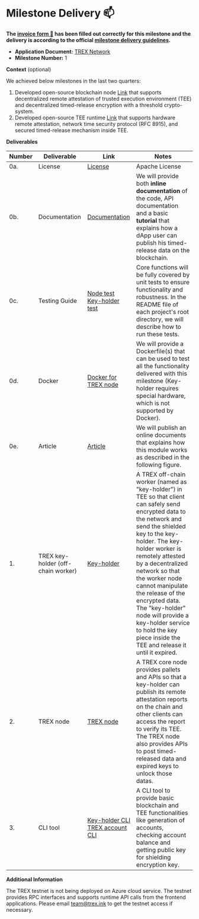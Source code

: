 # Milestone Delivery :mailbox:

**The [invoice form :pencil:](https://docs.google.com/forms/d/e/1FAIpQLSfmNYaoCgrxyhzgoKQ0ynQvnNRoTmgApz9NrMp-hd8mhIiO0A/viewform) has been filled out correctly for this milestone and the delivery is according to the official [milestone delivery guidelines](https://github.com/w3f/Grants-Program/blob/master/docs/milestone-deliverables-guidelines.md).**  

* **Application Document:** [TREX Network](https://github.com/w3f/Grants-Program/blob/master/applications/TREX_Network.md)
* **Milestone Number:** 1

**Context** (optional)

We achieved below milestones in the last two quarters:
1. Developed open-source blockchain node [Link](https://github.com/NexTokenTech/TREX) that supports decentralized remote attestation of trusted execution environment (TEE) and decentralized timed-release encryption with a threshold crypto-system. 
2. Developed open-source TEE runtime [Link](https://github.com/NexTokenTech/trex-keyholder) that supports hardware remote attestation, network time security protocol (RFC 8915), and secured timed-release mechanism inside TEE.


**Deliverables**

| Number | Deliverable | Link | Notes |
| ------------- | ------------- | ------------- |------------- |
| 0a. | License | [License](https://github.com/NexTokenTech/TREX/blob/main/LICENSE)|Apache License
| 0b. | Documentation |[Documentation](https://github.com/NexTokenTech/trex-doc-md) |We will provide both **inline documentation** of the code, API documentation and a basic **tutorial** that explains how a dApp user can publish his timed-release data on the blockchain. |
| 0c. | Testing Guide | [Node test](https://github.com/NexTokenTech/TREX)<br>  [Key-holder test](https://github.com/NexTokenTech/trex-keyholder) | Core functions will be fully covered by unit tests to ensure functionality and robustness. In the README file of each project's root directory, we will describe how to run these tests. |
| 0d. | Docker |[Docker for TREX node](https://github.com/NexTokenTech/TREX/blob/main/docker-compose.yml)| We will provide a Dockerfile(s) that can be used to test all the functionality delivered with this milestone (Key-holder requires special hardware, which is not supported by Docker). |
| 0e. | Article |[Article](https://github.com/NexTokenTech/trex-doc-md)| We will publish an online documents that explains how this module works as described in the following figure.
| 1. | TREX key-holder (off-chain worker) | [Key-holder](https://github.com/NexTokenTech/trex-keyholder) |A TREX off-chain worker (named as "key-holder") in TEE so that client can safely send encrypted data to the network and send the shielded key to the key-holder. The key-holder worker is remotely attested by a decentralized network so that the worker node cannot manipulate the release of the encrypted data. The "key-holder" node will provide a key-holder service to hold the key piece inside the TEE and release it until it expired.
| 2. | TREX node | [TREX node](https://github.com/NexTokenTech/TREX) |A TREX core node provides pallets and APIs so that a key-holder can publish its remote attestation reports on the chain and other clients can access the report to verify its TEE. The TREX node also provides APIs to post timed-released data and expired keys to unlock those datas.
| 3. | CLI tool | [Key-holder CLI](https://github.com/NexTokenTech/trex-keyholder) [TREX account CLI](https://github.com/NexTokenTech/trex-account-funds)|A CLI tool to provide basic blockchain and TEE functionalities like generation of accounts, checking account balance and getting public key for shielding encryption key.

**Additional Information**

The TREX testnet is not being deployed on Azure cloud service. The testnet provides RPC interfaces and supports runtime API calls from the frontend applications. Please email <team@trex.ink> to get the testnet access if necessary.
